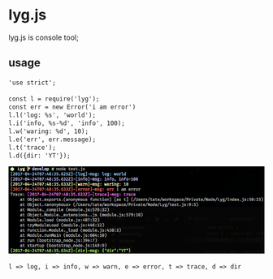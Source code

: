 lyg.js
========

lyg.js is console tool;

## usage

```javascirpt
'use strict';

const l = require('lyg');
const err = new Error('i am error')
l.l('log: %s', 'world');
l.i('info, %s-%d', 'info', 100);
l.w('waring: %d', 10);
l.e('err', err.message);
l.t('trace');
l.d({dir: 'YT'});
```

![screen](https://github.com/Tate-fan/lyg/blob/master/screenshot_01.png?raw=true)

    l => log, i => info, w => warn, e => error, t => trace, d => dir
